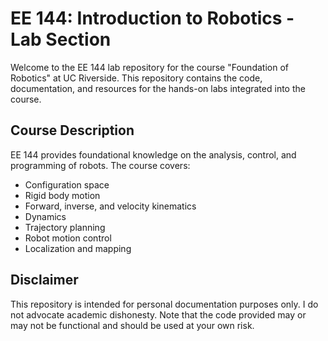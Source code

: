 # EE 144: Introduction to Robotics - Lab Section

Welcome to the EE 144 lab repository for the course "Foundation of Robotics" at UC Riverside. This repository contains the code, documentation, and resources for the hands-on labs integrated into the course.

## Course Description

EE 144 provides foundational knowledge on the analysis, control, and programming of robots. The course covers:

- Configuration space
- Rigid body motion
- Forward, inverse, and velocity kinematics
- Dynamics
- Trajectory planning
- Robot motion control
- Localization and mapping

## Disclaimer

This repository is intended for personal documentation purposes only. I do not advocate academic dishonesty. Note that the code provided may or may not be functional and should be used at your own risk.
